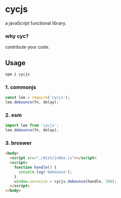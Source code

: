 # cycjs

a javaScript functional library.

### why cyc?

contribute your code.

## Usage

```bash
npm i cycjs
```

### 1. commonjs

```javascript
const lee = require('cycjs');
lee.debounce(fn, delay);
```

### 2. esm

```javascript
import lee from 'cycjs';
lee.debounce(fn, delay);
```

### 3. broswer

```html
<body>
  <script src="./dist/index.js"></script>
  <script>
    function handle() {
      console.log('debounce');
    }
    window.onresize = cycjs.debounce(handle, 300);
  </script>
</body>
```

